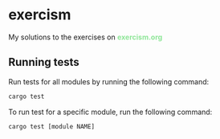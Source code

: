 # exercism

My solutions to the exercises on [exercism.org](https://exercism.org/)

## Running tests
Run tests for all modules by running the following command:
```bash
cargo test
```
To run test for a specific module, run the following command:
```bash
cargo test [module NAME]
```

<style>
a {
    text-decoration: none;
    color: #8fe698;
    font-weight: bold
}
</style>